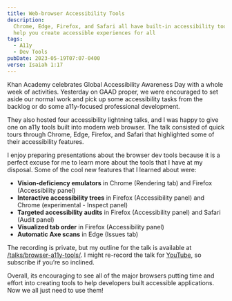 ```yaml
---
title: Web-browser Accessibility Tools
description:
  Chrome, Edge, Firefox, and Safari all have built-in accessibility tools to
  help you create accessible experiences for all
tags:
  - A11y
  - Dev Tools
pubDate: 2023-05-19T07:07-0400
verse: Isaiah 1:17
---
```


Khan Academy celebrates Global Accessibility Awareness Day with a whole week of
activities. Yesterday on GAAD proper, we were encouraged to set aside our normal
work and pick up some accessibility tasks from the backlog or do some
a11y-focused professional development.

They also hosted four accessibility lightning talks, and I was happy to give one
on a11y tools built into modern web browser. The talk consisted of quick tours
through Chrome, Edge, Firefox, and Safari that highlighted some of their
accessibility features.

I enjoy preparing presentations about the browser dev tools because it is a
perfect excuse for me to learn more about the tools that I have at my disposal.
Some of the cool new features that I learned about were:

- **Vision-deficiency emulators** in Chrome (Rendering tab) and Firefox
  (Accessibility panel)
- **Interactive accessibility trees** in Firefox (Accessibility panel) and
  Chrome (experimental - Inspect panel)
- **Targeted accessibility audits** in Firefox (Accessibility panel) and Safari
  (Audit panel)
- **Visualized tab order** in Firefox (Accessibility panel)
- **Automatic Axe scans** in Edge (Issues tab)

The recording is private, but my outline for the talk is available at
[/talks/browser-a11y-tools/](/talks/browser-a11y-tools). I might re-record the
talk for [YouTube](https://youtube.com/@seanmcp), so subscribe if you’re so
inclined.

Overall, its encouraging to see all of the major browsers putting time and
effort into creating tools to help developers built accessible applications. Now
we all just need to use them!

